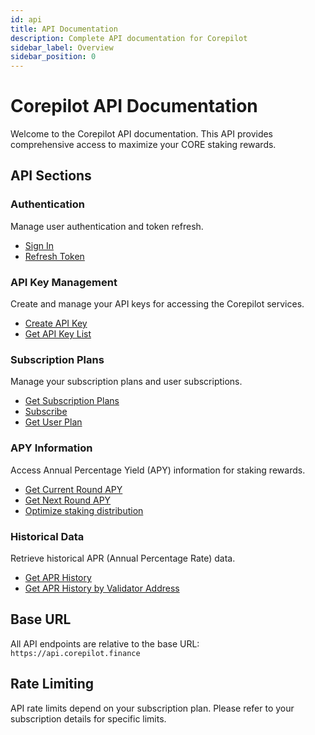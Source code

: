```yaml
---
id: api
title: API Documentation
description: Complete API documentation for Corepilot
sidebar_label: Overview
sidebar_position: 0
---
```


# Corepilot API Documentation

Welcome to the Corepilot API documentation. This API provides comprehensive access to maximize your CORE staking rewards.

## API Sections

### Authentication
Manage user authentication and token refresh.
- [Sign In](./auth/sign-in)
- [Refresh Token](./auth/refresh-token)

### API Key Management
Create and manage your API keys for accessing the Corepilot services.
- [Create API Key](./api-key/create-api-key)
- [Get API Key List](./api-key/get-api-key-list)

### Subscription Plans
Manage your subscription plans and user subscriptions.
- [Get Subscription Plans](./subscription/get-subscription-plans)
- [Subscribe](./subscription/subscribe)
- [Get User Plan](./subscription/get-user-plan)

### APY Information
Access Annual Percentage Yield (APY) information for staking rewards.
- [Get Current Round APY](./apy/get-current-round-apy)
- [Get Next Round APY](./apy/get-next-round-apy)
- [Optimize staking distribution](./apy/optimize-staking-distribution)

### Historical Data
Retrieve historical APR (Annual Percentage Rate) data.
- [Get APR History](./history/get-apr-history)
- [Get APR History by Validator Address](./history/get-apr-history-by-validator-address)

<!-- ## Getting Started

1. **Authentication**: Start by signing in to get your access token
2. **API Key**: Create an API key for programmatic access
3. **Subscription**: Choose and subscribe to a plan that fits your needs
4. **Start Using**: Begin making requests to access APY and historical data -->

## Base URL

All API endpoints are relative to the base URL: `https://api.corepilot.finance`

## Rate Limiting

API rate limits depend on your subscription plan. Please refer to your subscription details for specific limits. 
